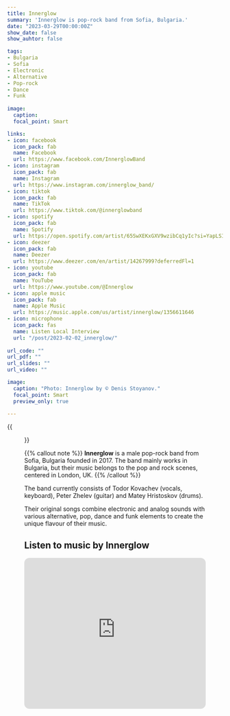 ```yaml
---
title: Innerglow
summary: 'Innerglow is pop-rock band from Sofia, Bulgaria.'
date: "2023-03-29T00:00:00Z"
show_date: false
show_auhtor: false

tags:
- Bulgaria
- Sofia
- Electronic
- Alternative
- Pop-rock
- Dance
- Funk
   
image:
  caption: 
  focal_point: Smart

links:
- icon: facebook
  icon_pack: fab
  name: Facebook
  url: https://www.facebook.com/InnerglowBand
- icon: instagram
  icon_pack: fab
  name: Instagram
  url: https://www.instagram.com/innerglow_band/
- icon: tiktok
  icon_pack: fab
  name: TikTok
  url: https://www.tiktok.com/@innerglowband
- icon: spotify
  icon_pack: fab
  name: Spotify
  url: https://open.spotify.com/artist/65SwXEKxGXV9wzibCq1yIc?si=YapLSIfYSD-ni0cZ7oYSYA
- icon: deezer
  icon_pack: fab
  name: Deezer
  url: https://www.deezer.com/en/artist/14267999?deferredFl=1
- icon: youtube
  icon_pack: fab
  name: YouTube
  url: https://www.youtube.com/@Innerglow
- icon: apple music
  icon_pack: fab
  name: Apple Music
  url: https://music.apple.com/us/artist/innerglow/1356611646
- icon: microphone
  icon_pack: fas
  name: Listen Local Interview
  url: "/post/2023-02-02_innerglow/"
  
url_code: ""
url_pdf: ""
url_slides: ""
url_video: ""

image:
  caption: "Photo: Innerglow by © Denis Stoyanov."
  focal_point: Smart
  preview_only: true

---
```


{{<figure src="/img/listen_local_portraits/innerglow_standing.webp" caption="Innerglow by © Denis Stoyanov.">}} 

{{% callout note %}}
**Innerglow** is a male pop-rock band from Sofia, Bulgaria founded in 2017. The band mainly works in Bulgaria, but their music belongs to the pop and rock scenes, centered in London, UK.
{{% /callout %}}

The band currently consists of Todor Kovachev (vocals, keyboard), Peter Zhelev (guitar) and Matey Hristoskov (drums).

Their original songs combine electronic and analog sounds with various alternative, pop, dance and funk elements to create the unique flavour of their music. 

## Listen to music by Innerglow

<iframe style="border-radius:12px" src="https://open.spotify.com/embed/artist/65SwXEKxGXV9wzibCq1yIc?utm_source=generator&theme=0" width="100%" height="352" frameBorder="0" allowfullscreen="" allow="autoplay; clipboard-write; encrypted-media; fullscreen; picture-in-picture" loading="lazy"></iframe>

